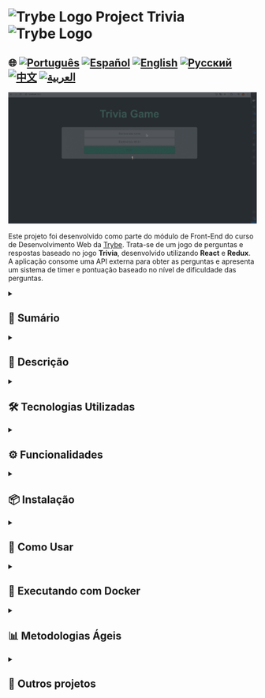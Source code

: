 
# <img src="https://cdn-icons-png.flaticon.com/128/10832/10832132.png" alt="Trybe Logo" width="42" height="30" /> Project Trivia <img src="https://cdn-icons-png.flaticon.com/128/10832/10832132.png" alt="Trybe Logo" width="42" height="30" />

## 🌐 [![Português](https://img.shields.io/badge/Português-green)](https://github.com/SamuelRocha91/trivia_game/blob/main/README.md) [![Español](https://img.shields.io/badge/Español-yellow)](https://github.com/SamuelRocha91/trivia_game/blob/main/README_es.md) [![English](https://img.shields.io/badge/English-blue)](https://github.com/SamuelRocha91/trivia_game/blob/main/README_en.md) [![Русский](https://img.shields.io/badge/Русский-lightgrey)](https://github.com/SamuelRocha91/trivia_game/blob/main/README_ru.md) [![中文](https://img.shields.io/badge/中文-red)](https://github.com/SamuelRocha91/trivia_game/blob/main/README_ch.md) [![العربية](https://img.shields.io/badge/العربية-orange)](https://github.com/SamuelRocha91/trivia_game/blob/main/README_ar.md)

![Preview da aplicação](./public/trivia.gif)

Este projeto foi desenvolvido como parte do módulo de Front-End do curso de Desenvolvimento Web da [Trybe](https://www.betrybe.com/). Trata-se de um jogo de perguntas e respostas baseado no jogo **Trivia**, desenvolvido utilizando **React** e **Redux**. A aplicação consome uma API externa para obter as perguntas e apresenta um sistema de timer e pontuação baseado no nível de dificuldade das perguntas.

<details>
  <summary><h2>📑 Sumário</h2></summary>

  - [Descrição](#descrição)
  - [Tecnologias Utilizadas](#tecnologias-utilizadas)
  - [Funcionalidades](#funcionalidades)
  - [Instalação](#instalação)
  - [Como Usar](#como-usar)
  - [Executando com Docker](#executando-com-docker)
  - [Metodologias Ágeis](#metodologias-ágeis)

</details>

<details>
  <summary><h2>📝 Descrição</h2></summary>

  O objetivo do projeto é proporcionar uma experiência interativa e divertida para os usuários ao responderem perguntas de diferentes níveis de dificuldade. A aplicação utiliza:

  - **React** para o desenvolvimento dos componentes e páginas.
  - **Redux** para o gerenciamento de estado global.
  - **React Router** para a navegação entre as páginas do jogo, como tela de login, game, ranking, e feedback.

  O sistema inclui:

  - Uma interface de jogo com perguntas aleatórias.
  - Temporizador para responder às perguntas.
  - Sistema de pontuação baseado no tempo restante e na dificuldade da pergunta.
  - Integração com a API [Open Trivia Database](https://opentdb.com/).

</details>

<details>
  <summary><h2>🛠️ Tecnologias Utilizadas</h2></summary>

  - **JavaScript** (ES6+)
  - **React**
  - **Redux**
  - **React Router**
  - **CSS**
  - **HTML**
  - **Docker** (para containerização da aplicação)

</details>

<details>
  <summary><h2>⚙️ Funcionalidades</h2></summary>

  1. **Perguntas Aleatórias**: A aplicação obtém perguntas da API externa [Open Trivia Database](https://opentdb.com/), mostrando uma pergunta de cada vez.
  2. **Sistema de Timer**: O usuário tem 30 segundos para responder a cada pergunta. O botão de resposta é desativado ao término do tempo.
  3. **Pontuação**: A pontuação é calculada com base no tempo restante e na dificuldade da pergunta.
  4. **Sistema de Feedback**: Após responder todas as perguntas, o jogador é direcionado para a página de feedback.
  5. **Ranking**: O jogador pode visualizar um ranking com as pontuações mais altas.
  6. **Token de Acesso**: Para jogar, o usuário precisa de um token, gerado ao iniciar o jogo.

</details>

<details>
  <summary><h2>📦 Instalação</h2></summary>

  ### Requisitos

  - **Node.js** (versão 14 ou superior)
  - **Docker** (opcional, se desejar rodar a aplicação em container)

  ### Passos para Instalação Local

  1. Clone o repositório:
     ```bash
     git clone https://github.com/SamuelRocha91/trivia.git
     ```
  2. Entre no diretório do projeto:
     ```bash
     cd trivia
     ```
  3. Instale as dependências:
     ```bash
     npm install
     ```
  4. Inicie a aplicação:
     ```bash
     npm start
     ```

  A aplicação será executada em `http://localhost:3000`.

</details>

<details>
  <summary><h2>🚀 Como Usar</h2></summary>

  1. Ao iniciar a aplicação, faça login ou gere um token de acesso.
  2. Escolha uma categoria de perguntas e inicie o jogo.
  3. Responda às perguntas dentro do tempo limite.
  4. Ao final do jogo, você será redirecionado para a página de feedback e poderá ver sua pontuação.
  5. Verifique o ranking dos melhores jogadores.

</details>

<details>
  <summary><h2>🐳 Executando com Docker</h2></summary>

  Para executar a aplicação usando Docker, siga os passos abaixo:

  1. Certifique-se de que o Docker está instalado em seu sistema.
  2. No diretório raiz do projeto, execute o seguinte comando para construir a imagem Docker:
     ```bash
     docker build -t trivia-game .
     ```
  3. Após a construção da imagem, inicie o container com o seguinte comando:
     ```bash
     docker run -p 3000:3000 trivia-game
     ```

  A aplicação estará disponível em `http://localhost:3000`.

</details>

<details>
  <summary><h2>📊 Metodologias Ágeis</h2></summary>

  Durante o desenvolvimento do projeto, utilizamos metodologias ágeis para garantir uma organização eficiente do time e do fluxo de trabalho. As principais ferramentas e práticas utilizadas foram:

  - **Trello**: Para gestão das tarefas e acompanhamento do progresso.
  - **Scrum**: Com sprints semanais e reuniões diárias para alinhar as entregas e melhorar a comunicação entre a equipe.

</details>

<details>
  <summary><h2>🔗 Outros projetos</h2></summary>

  - 🌶️ [Recipes App](https://github.com/SamuelRocha91/ProjectRecipesApp)
  - 🐣 [Pokedex](https://github.com/SamuelRocha91/pokedex)
  - 🏪 [FrontEnd Online Store](https://github.com/SamuelRocha91/project-frontend-online-store)
  - 👛 [Expense organizer](https://github.com/SamuelRocha91/project-trybewallet)

</details>
